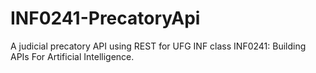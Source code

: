# INF0241-PrecatoryApi
A judicial precatory API using REST for UFG INF class INF0241: Building APIs For Artificial Intelligence.
